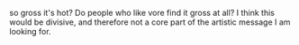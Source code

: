 so gross it's hot?
Do people who like vore find it gross at all? I think this would be divisive, and therefore not a core part of the artistic message I am looking for.